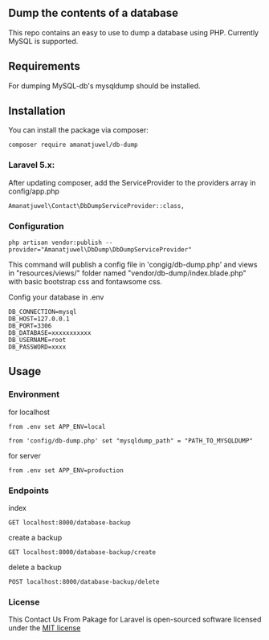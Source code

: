 ## Dump the contents of a database

This repo contains an easy to use to dump a database using PHP. Currently MySQL is supported. 

## Requirements

For dumping MySQL-db's mysqldump should be installed.

## Installation

You can install the package via composer:

    composer require amanatjuwel/db-dump

### Laravel 5.x:

After updating composer, add the ServiceProvider to the providers array in config/app.php

    Amanatjuwel\Contact\DbDumpServiceProvider::class,

### Configuration

    php artisan vendor:publish --provider="Amanatjuwel\DbDump\DbDumpServiceProvider"

This command will publish a config file in 'congig/db-dump.php' and views in "resources/views/" folder named "vendor/db-dump/index.blade.php" with basic bootstrap css and fontawsome css.

Config your database in .env

	DB_CONNECTION=mysql
	DB_HOST=127.0.0.1
	DB_PORT=3306
	DB_DATABASE=xxxxxxxxxxx
	DB_USERNAME=root
	DB_PASSWORD=xxxx


## Usage

### Environment

for localhost 

	from .env set APP_ENV=local 

	from 'config/db-dump.php' set "mysqldump_path" = "PATH_TO_MYSQLDUMP"

for server 

	from .env set APP_ENV=production

### Endpoints

index 

	GET localhost:8000/database-backup

create a backup 

	GET localhost:8000/database-backup/create

delete a backup 

	POST localhost:8000/database-backup/delete

### License

This Contact Us From Pakage for Laravel is open-sourced software licensed under the [MIT license](http://opensource.org/licenses/MIT)